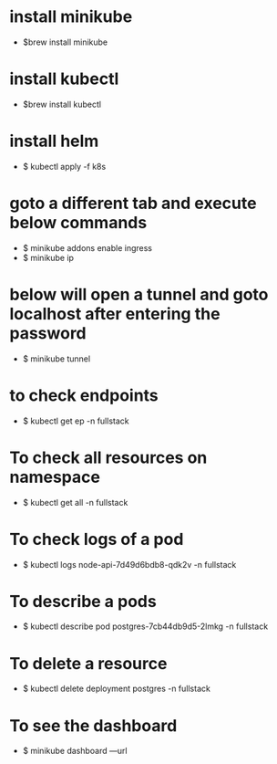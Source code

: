 # install minikube
* $brew install minikube
# install kubectl
* $brew install kubectl
# install helm

* $ kubectl apply -f k8s

# goto a different tab and execute below commands
* $ minikube addons enable ingress
* $ minikube ip
# below will open a tunnel and goto localhost after entering the password
* $ minikube tunnel

# to check endpoints
* $ kubectl get ep -n fullstack 

# To check all resources on namespace
* $ kubectl get all -n fullstack

# To check logs of a pod
* $ kubectl logs node-api-7d49d6bdb8-qdk2v -n fullstack

# To describe a pods
* $ kubectl describe pod postgres-7cb44db9d5-2lmkg -n fullstack

# To delete a resource
* $ kubectl delete deployment  postgres -n fullstack

# To see the dashboard
* $ minikube dashboard —url